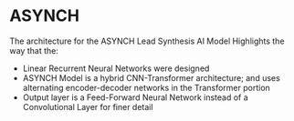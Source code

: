 # ASYNCH
The architecture for the ASYNCH Lead Synthesis AI Model
Highlights the way that the:
* Linear Recurrent Neural Networks were designed
* ASYNCH Model is a hybrid CNN-Transformer architecture; and uses alternating encoder-decoder networks in the Transformer portion
* Output layer is a Feed-Forward Neural Network instead of a Convolutional Layer for finer detail
